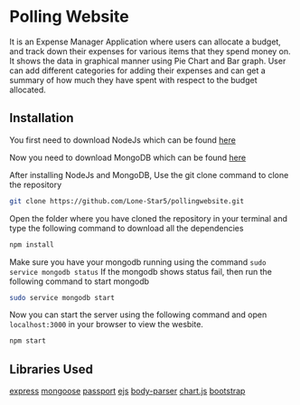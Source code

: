 # Polling Website

It is an Expense Manager Application where users can allocate a budget, and track down their expenses for various items that they spend money on. It shows the data in graphical manner using Pie Chart and Bar graph. User can add different categories for adding their expenses and can get a summary of how much they have spent with respect to the budget allocated.

## Installation

You first need to download NodeJs which can be found [here](https://nodejs.org/en/download/)

Now you need to download MongoDB which can be found [here](https://docs.mongodb.com/manual/administration/install-community/)


After installing NodeJs and MongoDB, Use the git clone command to clone the repository

```bash
git clone https://github.com/Lone-Star5/pollingwebsite.git
```

Open the folder where you have cloned the repository in your terminal and type the following command to download all the dependencies

```bash
npm install
```

Make sure you have your mongodb running using the command `sudo service mongodb status`
If the mongodb shows status fail, then run the following command to start mongodb

```bash
sudo service mongodb start
```

Now you can start the server using the following command and open `localhost:3000` in your browser to view the wesbite.

```bash
npm start
```


## Libraries Used

[express](https://www.npmjs.com/package/express)
[mongoose](https://www.npmjs.com/package/mongoose)
[passport](https://www.npmjs.com/package/passport)
[ejs](https://www.npmjs.com/package/ejs)
[body-parser](https://www.npmjs.com/package/body-parser)
[chart.js](https://www.chartjs.org/)
[bootstrap](https://getbootstrap.com/)


